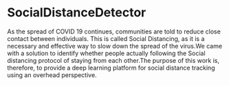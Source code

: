 # SocialDistanceDetector
As the spread of COVID 19 continues, communities are told to reduce close contact between individuals. This is called Social Distancing, as it is a necessary and effective way to slow down the spread of the
virus.We came with a solution to identify whether people actually following the Social distancing protocol of staying from each other.The purpose of this work is, therefore, to provide a deep learning platform for social distance tracking using an overhead perspective.
